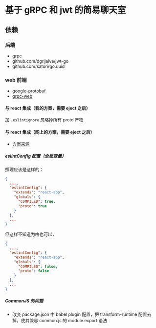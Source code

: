 # 基于 gRPC 和 jwt 的简易聊天室

## 依赖

### 后端

+ grpc
+ github.com/dgrijalva/jwt-go
+ github.com/satori/go.uuid

### web 前端

+ [google-protobuf](https://www.npmjs.com/package/google-protobuf)
+ [grpc-web](https://www.npmjs.com/package/grpc-web)

#### 与 react 集成（我的方案，需要 eject 之后）

加 `.eslintignore` 忽略掉所有 proto 产物

#### 与 react 集成（网上的方案，需要 eject 之后）

+ [方案来源](http://www.cnblogs.com/xiaoxiaopao/p/9955731.html)

##### eslintConfig 配置（全局变量）

照理应该是这样的：

```json
{
  ...,
  "eslintConfig": {
    "extends": "react-app",
    "globals": {
      "COMPILED": true,
      "proto": true
    }
  },
  ...
}
```

但这样不知道为啥也可以，

```json
{
  ...,
  "eslintConfig": {
    "extends": "react-app",
    "globals": {
      "COMPILED": false,
      "proto": false
    }
  },
  ...
}
```

##### CommonJS 的问题

+ 改变 package.json 中 babel plugin 配置，把 transform-runtime 配置去掉，使其兼容 common.js 的 module.export 语法
